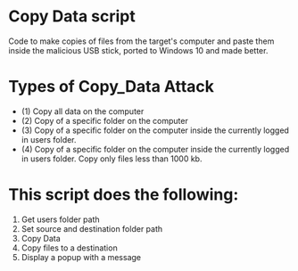 # Copy Data script
Code to make copies of files from the target's computer and paste them inside the malicious USB stick, ported to Windows 10 and made better.

# Types of Copy_Data Attack
- (1) Copy all data on the computer
- (2) Copy of a specific folder on the computer
- (3) Copy of a specific folder on the computer inside the currently logged in users folder.
- (4) Copy of a specific folder on the computer inside the currently logged in users folder. Copy only files less than 1000 kb.

# This script does the following:
1. Get users folder path
2. Set source and destination folder path
3. Copy Data
4. Copy files to a destination
5. Display a popup with a message
